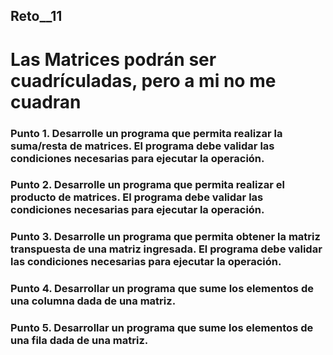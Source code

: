 ## Reto__11
# Las Matrices podrán ser cuadrículadas, pero a mi no me cuadran
### Punto 1. Desarrolle un programa que permita realizar la suma/resta de matrices. El programa debe validar las condiciones necesarias para ejecutar la operación.

### Punto 2. Desarrolle un programa que permita realizar el producto de matrices. El programa debe validar las condiciones necesarias para ejecutar la operación.

### Punto 3. Desarrolle un programa que permita obtener la matriz transpuesta de una matriz ingresada. El programa debe validar las condiciones necesarias para ejecutar la operación.

### Punto 4. Desarrollar un programa que sume los elementos de una columna dada de una matriz.

### Punto 5. Desarrollar un programa que sume los elementos de una fila dada de una matriz.
